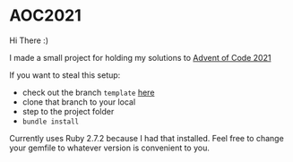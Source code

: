 # AOC2021 

Hi There :) 

I made a small project for holding my solutions to [Advent of Code 2021](https://adventofcode.com/2021) 

If you want to steal this setup: 
- check out the branch `template` [here](https://github.com/Daniel-N-Huss/AOC2021/tree/template)
- clone that branch to your local
- step to the project folder
- `bundle install`

Currently uses Ruby 2.7.2 because I had that installed. Feel free to change your gemfile to whatever version is convenient to you.
